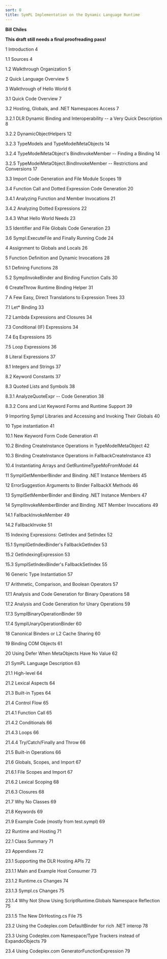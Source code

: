 ```yaml
---
sort: 0
title: SymPL Implementation on the Dynamic Language Runtime
---
```


**Bill Chiles**

**This draft still needs a final proofreading pass!**

1 Introduction 4

1.1 Sources 4

1.2 Walkthrough Organization 5

2 Quick Language Overview 5

3 Walkthrough of Hello World 6

3.1 Quick Code Overview 7

3.2 Hosting, Globals, and .NET Namespaces Access 7

3.2.1 DLR Dynamic Binding and Interoperability -- a Very Quick Description 8

3.2.2 DynamicObjectHelpers 12

3.2.3 TypeModels and TypeModelMetaObjects 14

3.2.4 TypeModelMetaObject's BindInvokeMember -- Finding a Binding 14

3.2.5 TypeModelMetaObject.BindInvokeMember -- Restrictions and Conversions 17

3.3 Import Code Generation and File Module Scopes 19

3.4 Function Call and Dotted Expression Code Generation 20

3.4.1 Analyzing Function and Member Invocations 21

3.4.2 Analyzing Dotted Expressions 22

3.4.3 What Hello World Needs 23

3.5 Identifier and File Globals Code Generation 23

3.6 Sympl.ExecuteFile and Finally Running Code 24

4 Assignment to Globals and Locals 26

5 Function Definition and Dynamic Invocations 28

5.1 Defining Functions 28

5.2 SymplInvokeBinder and Binding Function Calls 30

6 CreateThrow Runtime Binding Helper 31

7 A Few Easy, Direct Translations to Expression Trees 33

7.1 Let\* Binding 33

7.2 Lambda Expressions and Closures 34

7.3 Conditional (IF) Expressions 34

7.4 Eq Expressions 35

7.5 Loop Expressions 36

8 Literal Expressions 37

8.1 Integers and Strings 37

8.2 Keyword Constants 37

8.3 Quoted Lists and Symbols 38

8.3.1 AnalyzeQuoteExpr -- Code Generation 38

8.3.2 Cons and List Keyword Forms and Runtime Support 39

9 Importing Sympl Libraries and Accessing and Invoking Their Globals 40

10 Type instantiation 41

10.1 New Keyword Form Code Generation 41

10.2 Binding CreateInstance Operations in TypeModelMetaObject 42

10.3 Binding CreateInstance Operations in FallbackCreateInstance 43

10.4 Instantiating Arrays and GetRuntimeTypeMoFromModel 44

11 SymplGetMemberBinder and Binding .NET Instance Members 45

12 ErrorSuggestion Arguments to Binder FallbackX Methods 46

13 SymplSetMemberBinder and Binding .NET Instance Members 47

14 SymplInvokeMemberBinder and Binding .NET Member Invocations 49

14.1 FallbackInvokeMember 49

14.2 FallbackInvoke 51

15 Indexing Expressions: GetIndex and SetIndex 52

15.1 SymplGetIndexBinder's FallbackGetIndex 53

15.2 GetIndexingExpression 53

15.3 SymplSetIndexBinder's FallbackSetIndex 55

16 Generic Type Instantiation 57

17 Arithmetic, Comparison, and Boolean Operators 57

17.1 Analysis and Code Generation for Binary Operations 58

17.2 Analysis and Code Generation for Unary Operations 59

17.3 SymplBinaryOperationBinder 59

17.4 SymplUnaryOperationBinder 60

18 Canonical Binders or L2 Cache Sharing 60

19 Binding COM Objects 61

20 Using Defer When MetaObjects Have No Value 62

21 SymPL Language Description 63

21.1 High-level 64

21.2 Lexical Aspects 64

21.3 Built-in Types 64

21.4 Control Flow 65

21.4.1 Function Call 65

21.4.2 Conditionals 66

21.4.3 Loops 66

21.4.4 Try/Catch/Finally and Throw 66

21.5 Built-in Operations 66

21.6 Globals, Scopes, and Import 67

21.6.1 File Scopes and Import 67

21.6.2 Lexical Scoping 68

21.6.3 Closures 68

21.7 Why No Classes 69

21.8 Keywords 69

21.9 Example Code (mostly from test.sympl) 69

22 Runtime and Hosting 71

22.1 Class Summary 71

23 Appendixes 72

23.1 Supporting the DLR Hosting APIs 72

23.1.1 Main and Example Host Consumer 73

23.1.2 Runtime.cs Changes 74

23.1.3 Sympl.cs Changes 75

23.1.4 Why Not Show Using ScriptRuntime.Globals Namespace Reflection 75

23.1.5 The New DlrHosting.cs File 75

23.2 Using the Codeplex.com DefaultBinder for rich .NET interop 78

23.3 Using Codeplex.com Namespace/Type Trackers instead of ExpandoObjects 79

23.4 Using Codeplex.com GeneratorFunctionExpression 79
